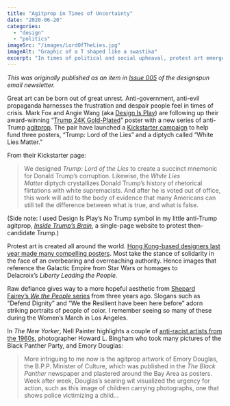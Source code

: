 ```yaml
---
title: "Agitprop in Times of Uncertainty"
date: "2020-06-20"
categories: 
  - "design"
  - "politics"
imageSrc: "/images/LordOfTheLies.jpg"
imageAlt: "Graphic of a T shaped like a swastika"
excerpt: "In times of political and social upheaval, protest art emerges as a powerful voice of resistance. From Design Is Play's anti-Trump posters to Hong Kong's protest art and Shepard Fairey's \"We the People\" series, I explore how modern agitprop channels frustration into compelling visual statements against authoritarianism and injustice."
---
```


_This was originally published as an item in [Issue 005](https://designspun.com/issue-005-agitprop-bye-to-racist-cpg-career-advice/) of the designspun email newsletter._

Great art can be born out of great unrest. Anti-government, anti-evil propaganda harnesses the frustration and despair people feel in times of crisis. Mark Fox and Angie Wang (aka [Design Is Play](http://designisplay.com/)) are following up their award-winning “[Trump 24K Gold-Plated](https://letterformarchive.org/news/mark-fox-and-angie-wang)” poster with a new series of anti-Trump [agitprop](https://www.nytimes.com/2015/12/18/arts/design/the-art-of-politics-in-agitprop-at-the-brooklyn-museum.html). The pair have launched a [Kickstarter campaign](https://www.kickstarter.com/projects/whitelies/trump-lord-of-the-lies-and-white-lies-matter-posters) to help fund three posters, “Trump: Lord of the Lies” and a diptych called “White Lies Matter.”

From their Kickstarter page:

> We designed _Trump: Lord of the Lies_ to create a succinct mnemonic for Donald Trump’s corruption. Likewise, the _White Lies Matter_ diptych crystallizes Donald Trump’s history of rhetorical flirtations with white supremacists. And after he is voted out of office, this work will add to the body of evidence that many Americans can still tell the difference between what is true, and what is false.

(Side note: I used Design Is Play’s No Trump symbol in my little anti-Trump agitprop, [_Inside Trump’s Brain_](https://trumpsbrain.org/), a single-page website to protest then-candidate Trump.)

Protest art is created all around the world. [Hong Kong-based designers last year made many compelling posters](https://time.com/5679885/hong-kong-protest-art-agitprop-illustration/). Most take the stance of solidarity in the face of an overbearing and overreaching authority. Hence images that reference the Galactic Empire from Star Wars or homages to Delacroix’s _Liberty Leading the People._

Raw defiance gives way to a more hopeful aesthetic from [Shepard Fairey’s _We the People_ series](https://news.artnet.com/art-world/shepard-fairey-releases-we-the-people-series-824468) from three years ago. Slogans such as “Defend Dignity” and “We the Resilient have been here before” adorn striking portraits of people of color. I remember seeing so many of these during the Women’s March in Los Angeles.

In _The New Yorker_, Nell Painter highlights a couple of [anti-racist artists from the 1960s](https://www.newyorker.com/culture/cultural-comment/seeing-police-brutality-then-and-now), photographer Howard L. Bingham who took many pictures of the Black Panther Party, and Emory Douglas:

> More intriguing to me now is the agitprop artwork of Emory Douglas, the B.P.P. Minister of Culture, which was published in the _The_ _Black Panther_ newspaper and plastered around the Bay Area as posters. Week after week, Douglas’s searing wit visualized the urgency for action, such as this image of children carrying photographs, one that shows police victimizing a child…
